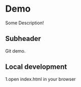 # Demo
Some Description!

## Subheader 
Git demo.

## Local development
1.open index.html in your browser
